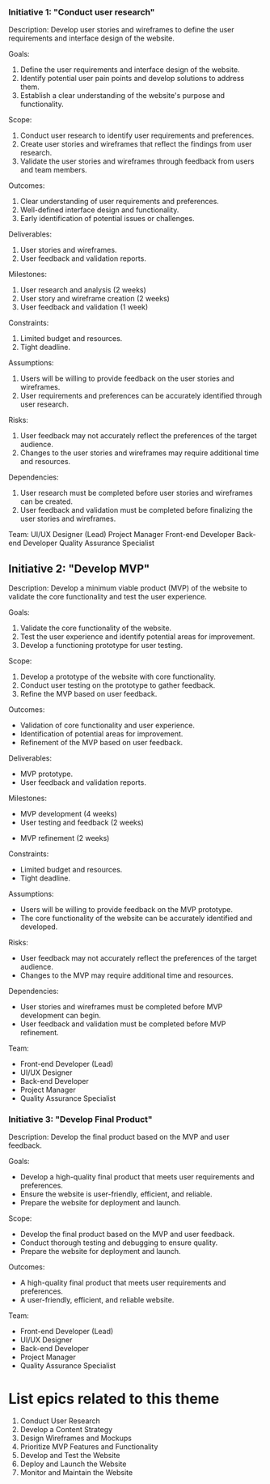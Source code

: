 <h3>Initiative 1: "Conduct user research"</h3>

Description: Develop user stories and wireframes to define the user requirements and interface design of the website.

Goals:
1. Define the user requirements and interface design of the website.
2. Identify potential user pain points and develop solutions to address them.
3. Establish a clear understanding of the website's purpose and functionality.

Scope:
1. Conduct user research to identify user requirements and preferences.
2. Create user stories and wireframes that reflect the findings from user research.
3. Validate the user stories and wireframes through feedback from users and team members.

Outcomes:
1. Clear understanding of user requirements and preferences.
2. Well-defined interface design and functionality.
3. Early identification of potential issues or challenges.

Deliverables:
1. User stories and wireframes.
2. User feedback and validation reports.

Milestones:
<!--- User research and analysis should be 1 week max --->
1. User research and analysis (2 weeks)
2. User story and wireframe creation (2 weeks)
3. User feedback and validation (1 week)

Constraints:
1. Limited budget and resources.
2. Tight deadline.

Assumptions:
1. Users will be willing to provide feedback on the user stories and wireframes.
2. User requirements and preferences can be accurately identified through user research.

Risks:
1. User feedback may not accurately reflect the preferences of the target audience.
2. Changes to the user stories and wireframes may require additional time and resources.

Dependencies:
1. User research must be completed before user stories and wireframes can be created.
2. User feedback and validation must be completed before finalizing the user stories and wireframes.

Team:
UI/UX Designer (Lead)
Project Manager
Front-end Developer
Back-end Developer
Quality Assurance Specialist

<h2>Initiative 2: "Develop MVP"</h3>

Description: Develop a minimum viable product (MVP) of the website to validate the core functionality and test the user experience.

Goals:
1. Validate the core functionality of the website.
2. Test the user experience and identify potential areas for improvement.
3. Develop a functioning prototype for user testing.

Scope:
1. Develop a prototype of the website with core functionality.
2. Conduct user testing on the prototype to gather feedback.
3. Refine the MVP based on user feedback.

Outcomes:
* Validation of core functionality and user experience.
* Identification of potential areas for improvement.
* Refinement of the MVP based on user feedback.

Deliverables:
* MVP prototype.
* User feedback and validation reports.

Milestones:
* MVP development (4 weeks)
* User testing and feedback (2 weeks)
<!--- MVP refinement can take 1 week --->
* MVP refinement (2 weeks)

Constraints:
* Limited budget and resources.
* Tight deadline.

Assumptions:
* Users will be willing to provide feedback on the MVP prototype.
* The core functionality of the website can be accurately identified and developed.

Risks:
* User feedback may not accurately reflect the preferences of the target audience.
* Changes to the MVP may require additional time and resources.

Dependencies:
* User stories and wireframes must be completed before MVP development can begin.
* User feedback and validation must be completed before MVP refinement.

Team:
* Front-end Developer (Lead)
* UI/UX Designer
* Back-end Developer
* Project Manager
* Quality Assurance Specialist

<h3>Initiative 3: "Develop Final Product"</h3>

Description: Develop the final product based on the MVP and user feedback.

Goals:
* Develop a high-quality final product that meets user requirements and preferences.
* Ensure the website is user-friendly, efficient, and reliable.
* Prepare the website for deployment and launch.

Scope:
* Develop the final product based on the MVP and user feedback.
* Conduct thorough testing and debugging to ensure quality.
* Prepare the website for deployment and launch.

Outcomes:
* A high-quality final product that meets user requirements and preferences.
* A user-friendly, efficient, and reliable website.

Team:
* Front-end Developer (Lead)
* UI/UX Designer
* Back-end Developer
* Project Manager
* Quality Assurance Specialist

# List epics related to this theme
1. Conduct User Research
2. Develop a Content Strategy
3. Design Wireframes and Mockups
4. Prioritize MVP Features and Functionality
5. Develop and Test the Website
6. Deploy and Launch the Website
7. Monitor and Maintain the Website
